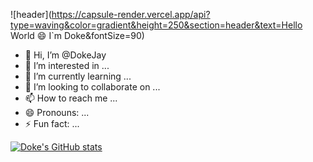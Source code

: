 ![header](https://capsule-render.vercel.app/api?type=waving&color=gradient&height=250&section=header&text=Hello World 😄 I`m Doke&fontSize=90)


- 👋 Hi, I’m @DokeJay
- 👀 I’m interested in ...
- 🌱 I’m currently learning ...
- 💞️ I’m looking to collaborate on ...
- 📫 How to reach me ...
- 😄 Pronouns: ...
- ⚡ Fun fact: ...


[![Doke's GitHub stats](https://github-readme-stats.vercel.app/api?username=DokeJay)](https://github.com/anuraghazra/github-readme-stats)
<!---
DokeJay/DokeJay is a ✨ special ✨ repository because its `README.md` (this file) appears on your GitHub profile.
You can click the Preview link to take a look at your changes.
--->
